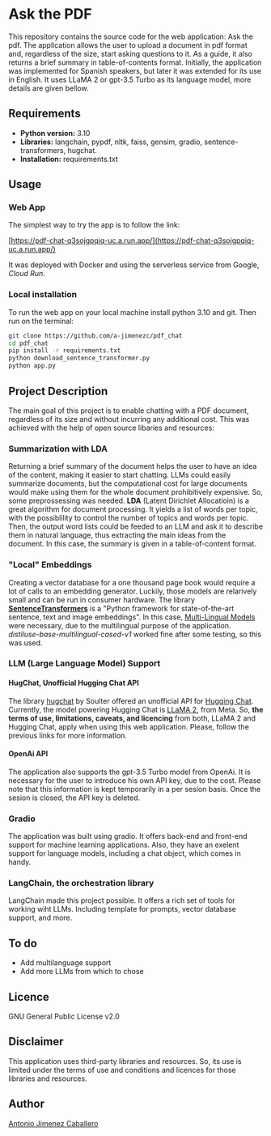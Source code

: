 # Ask the PDF

This repository contains the source code for the web application: Ask the pdf. The application allows the user to upload a document in pdf format and, regardless of the size, start asking questions to it. As a guide, it also returns a brief summary in table-of-contents format. Initially, the application was implemented for Spanish speakers, but later it was extended for its use in English. It uses LLaMA 2 or gpt-3.5 Turbo as its language model, more details are given bellow.

## Requirements

* **Python version:** 3.10
* **Libraries:** langchain, pypdf, nltk, faiss, gensim, gradio, sentence-transformers, hugchat.
* **Installation:** requirements.txt

## Usage

### Web App
The simplest way to try the app is to follow the link: 

[https://pdf-chat-q3sojgpqiq-uc.a.run.app/](https://pdf-chat-q3sojgpqiq-uc.a.run.app/)

It was deployed with Docker and using the serverless service from Google, *Cloud Run*.

### Local installation
To run the web app on your local machine install python 3.10 and git. Then run on the terminal:

```bash
git clone https://github.com/a-jimenezc/pdf_chat
cd pdf_chat
pip install -r requirements.txt
python download_sentence_transformer.py
python app.py
```

## Project Description

The main goal of this project is to enable chatting with a PDF document, regardless of its size and without incurring any additional cost. This was achieved with the help of open source libaries and resources:

### Summarization with LDA
Returning a brief summary of the document helps the user to have an idea of the content, making it easier to start chatting. LLMs could easily summarize documents, but the computational cost for large documents would make using them for the whole document prohibitively expensive. So, some preprossessing was needed. **LDA** (Latent Dirichlet Allocatioin) is a great algorithm for document processing. It yields a list of words per topic, with the possiblility to control the number of topics and words per topic. Then, the output word lists could be feeded to an LLM and ask it to describe them in natural language, thus extracting the main ideas from the document. In this case, the summary is given in a table-of-content format.

### "Local" Embeddings
Creating a vector database for a one thousand page book would require a lot of calls to an embedding generator. Luckily, those models are relarively small and can be run in consumer hardware. The library **[SentenceTransformers](https://www.sbert.net)** is a "Python framework for state-of-the-art sentence, text and image embeddings". In this case, [Multi-Lingual Models](https://www.sbert.net/docs/pretrained_models.html#multi-lingual-models) were necessary, due to the multilingual purpose of the application. *distiluse-base-multilingual-cased-v1* worked fine after some testing, so this was used.

### LLM (Large Language Model) Support

#### HugChat, Unofficial Hugging Chat API
The library [hugchat](https://github.com/Soulter/hugging-chat-api) by Soulter offered an unofficial API for [Hugging Chat](https://huggingface.co/chat/). Currently, the model powering Hugging Chat is [LLaMA 2](https://huggingface.co/meta-llama/Llama-2-70b-chat-hf), from Meta. So, **the terms of use, limitations, caveats, and licencing** from both, LLaMA 2 and Hugging Chat, apply when using this web application. Please, follow the previous links for more information.

#### OpenAi API
The application also supports the gpt-3.5 Turbo model from OpenAi. It is necessary for the user to introduce his own API key, due to the cost. Please note that this information is kept temporarily in a per sesion basis. Once the sesion is closed, the API key is deleted.

### Gradio
The application was built using gradio. It offers back-end and front-end support for machine learning applications. Also, they have an exelent support for language models, including a chat object, which comes in handy. 

### LangChain, the orchestration library
LangChain made this project possible. It offers a rich set of tools for working wiht LLMs. Including template for prompts, vector database support, and more.

## To do
* Add multilanguage support
* Add more LLMs from which to chose

## Licence
GNU General Public License v2.0

## Disclaimer
This application uses third-party libraries and resources. So, its use is limited under the terms of use and conditions and licences for those libraries and resources.

## Author
[Antonio Jimenez Caballero](https://www.linkedin.com/in/antonio-jimnzc/)



